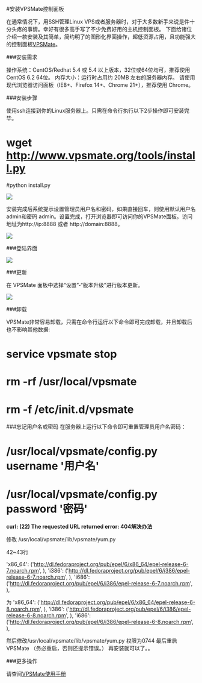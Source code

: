 <!-- --- tag: VPSMate Linux centos -->

<!-- --- title: 安装VPSMate控制面板 -->
#安装VPSMate控制面板
  
在通常情况下，用SSH管理Linux VPS或者服务器时，对于大多数新手来说是件十分头疼的事情。幸好有很多高手写了不少免费好用的主机控制面板。 
下面给诸位介绍一款安装及其简单，简约明了的图形化界面操作，超低资源占用，且功能强大的控制面板[VPSMate](http://www.vpsmate.org/)。
 
###安装需求

   操作系统：CentOS/Redhat 5.4 或 5.4 以上版本，32位或64位均可，推荐使用 CentOS 6.2 64位。
    内存大小：运行时占用约 20MB 左右的服务器内存。
    请使用现代浏览器访问面板（IE8+、Firefox 14+、Chrome 21+），推荐使用 Chrome。

###安装步骤

使用ssh连接到你的Linux服务器上。只需在命令行执行以下2步操作即可安装完毕。 
 
 # wget http://www.vpsmate.org/tools/install.py

 #python install.py

![](http://www.vpsmate.org/static/images/install/1.png)


安装完成后系统提示设置管理员用户名和密码，如果直接回车，则使用默认用户名 admin和密码 admin。设置完成，打开浏览器即可访问你的VPSMate面板。访问地址为http://ip:8888 或者 http://domain:8888。

![](http://www.vpsmate.org/static/images/install/2.png)



###登陆界面

![](http://ww1.sinaimg.cn/large/a74ecc4cjw1e0v88lxe1sj.jpg)


###更新

   在 VPSMate 面板中选择“设置”-“版本升级”进行版本更新。

![](http://bbs.vpsmate.org/attachment/Mon_1210/6_1_7e120ffec3b5fb5.png?17)

###卸载

VPSMate非常容易卸载，只需在命令行运行以下命令即可完成卸载，并且卸载后也不影响其他数据:
  
 # service vpsmate stop

 # rm -rf /usr/local/vpsmate
 
 # rm -f /etc/init.d/vpsmate


###忘记用户名或密码
在服务器上运行以下命令即可重置管理员用户名密码：

 # /usr/local/vpsmate/config.py username '用户名'
 
 # /usr/local/vpsmate/config.py password '密码'

**curl: (22) The requested URL returned error: 404解决办法**

修改 /usr/local/vpsmate/lib/vpsmate/yum.py

42~43行

'x86_64': ('http://dl.fedoraproject.org/pub/epel/6/x86_64/epel-release-6-7.noarch.rpm', ),
'i386': ('http://dl.fedoraproject.org/pub/epel/6/i386/epel-release-6-7.noarch.rpm', ),
'i686': ('http://dl.fedoraproject.org/pub/epel/6/i386/epel-release-6-7.noarch.rpm', ),

为
'x86_64': ('http://dl.fedoraproject.org/pub/epel/6/x86_64/epel-release-6-8.noarch.rpm', ),
'i386':   ('http://dl.fedoraproject.org/pub/epel/6/i386/epel-release-6-8.noarch.rpm', ),
'i686':   ('http://dl.fedoraproject.org/pub/epel/6/i386/epel-release-6-8.noarch.rpm', ),

然后修改/usr/local/vpsmate/lib/vpsmate/yum.py 权限为0744  最后重启VPSMate  （务必重启，否则还提示错误。）
再安装就可以了。。

###更多操作

请查阅[VPSMate使用手册](http://www.vpsmate.org/manual)